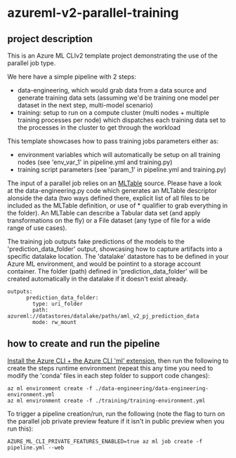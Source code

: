 # azureml-v2-parallel-training

## project description

This is an Azure ML CLIv2 template project demonstrating the use of the parallel job type.

We here have a simple pipeline with 2 steps:
- data-engineering, which would grab data from a data source and generate training data sets (assuming we'd be training one model per dataset in the next step, multi-model scenario)
- training: setup to run on a compute cluster (multi nodes + multiple training processes per node) which dispatches each training data set to the processes in the cluster to get through the workload

This template showcases how to pass training jobs parameters either as:
- environment variables which will automatically be setup on all training nodes (see 'env_var_1' in pipeline.yml and training.py)
- training script parameters (see 'param_1' in pipeline.yml and training.py)

The input of a parallel job relies on an [MLTable](https://docs.microsoft.com/en-us/azure/machine-learning/how-to-create-register-data-assets?tabs=CLI#create-a-mltable-data-asset) source.
Please have a look at the data-engineering.py code which generates an MLTable descriptor alonside the data (two ways defined there, explicit list of all files to be included as the MLTable definition, or use of * qualifier to grab everything in the folder). An MLTable can describe a Tabular data set (and apply transformations on the fly) or a File dataset (any type of file for a wide range of use cases).

The training job outputs fake predictions of the models to the 'prediction_data_folder' output, showcasing how to capture artifacts into a specific datalake location. The 'datalake' datastore has to be defined in your Azure ML environment, and would be pointint to a storage account container. The folder (path) defined in 'prediction_data_folder' will be created automatically in the datalake if it doesn't exist already.

```
outputs:
      prediction_data_folder:
        type: uri_folder
        path: azureml://datastores/datalake/paths/aml_v2_pj_prediction_data
        mode: rw_mount
```

## how to create and run the pipeline

[Install the Azure CLI + the Azure CLI 'ml' extension](https://docs.microsoft.com/en-us/azure/machine-learning/how-to-configure-cli?tabs=public), then run the following to create the steps runtime environment (repeat this any time you need to modify the 'conda' files in each step folder to support code changes):

```
az ml environment create -f ./data-engineering/data-engineering-environment.yml
az ml environment create -f ./training/training-environment.yml
```
To trigger a pipeline creation/run, run the following (note the flag to turn on the parallel job private preview feature if it isn't in public preview when you run this):

```
AZURE_ML_CLI_PRIVATE_FEATURES_ENABLED=true az ml job create -f pipeline.yml --web
```